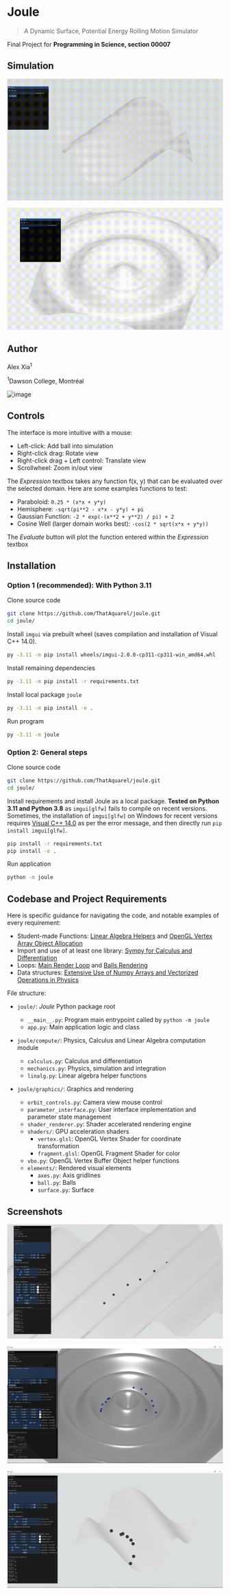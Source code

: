 # Joule

>A Dynamic Surface, Potential Energy Rolling Motion Simulator

Final Project for **Programming in Science, section 00007**

## Simulation


![Function 1](docs/ball_drop.gif)

![Function 2](docs/ball_drop_cos.gif)

## Author

Alex Xia<sup>1</sup>

<sup>1</sup>Dawson College, Montréal

![image](https://github.com/user-attachments/assets/3cb84f17-91aa-46a1-8e5e-d2c0823da192)


## Controls

The interface is more intuitive with a mouse:

- Left-click: Add ball into simulation
- Right-click drag: Rotate view
- Right-click drag + Left control: Translate view
- Scrollwheel: Zoom in/out view

The *Expression* textbox takes any function f(x, y) that can be evaluated over the selected domain.
Here are some examples functions to test:

- Paraboloid: `0.25 * (x*x + y*y)`
- Hemisphere: `-sqrt(pi**2 - x*x - y*y) + pi`
- Gaussian Function: `-2 * exp(-(x**2 + y**2) / pi) + 2`
- Cosine Well (larger domain works best): `-cos(2 * sqrt(x*x + y*y))`

The *Evaluate* button will plot the function entered within the *Expression* textbox


## Installation

### Option 1 (recommended): With Python 3.11

Clone source code
```bash
git clone https://github.com/ThatAquarel/joule.git
cd joule/
```

Install `imgui` via prebuilt wheel (saves compilation and installation of Visual C++ 14.0).
```bash
py -3.11 -m pip install wheels/imgui-2.0.0-cp311-cp311-win_amd64.whl
```

Install remaining dependencies
```bash
py -3.11 -m pip install -r requirements.txt
```

Install local package `joule`

```bash
py -3.11 -m pip install -e .
```

Run program

```bash
py -3.11 -m joule
```

### Option 2: General steps
Clone source code
```bash
git clone https://github.com/ThatAquarel/joule.git
cd joule/
```

Install requirements and install Joule as a local package. **Tested on Python 3.11 and Python 3.8** as `imgui[glfw]` fails to compile on recent versions. Sometimes, the installation of `imgui[glfw]` on Windows for recent versions requires [Visual C++ 14.0](https://visualstudio.microsoft.com/visual-cpp-build-tools/) as per the error message, and then directly run `pip install imgui[glfw]`.
```bash
pip install -r requirements.txt
pip install -e .
```

Run application
```bash
python -m joule
```

## Codebase and Project Requirements

Here is specific guidance for navigating the code, and notable examples of every requirement:

- Student-made Functions: [Linear Algebra Helpers](./joule/compute/linalg.py) and [OpenGL Vertex Array Object Allocation](./joule/graphics/vbo.py)
- Import and use of at least one library: [Sympy for Calculus and Differentiation](./joule/compute/calculus.py)
- Loops: [Main Render Loop](./joule/app.py) and [Balls Rendering](./joule/graphics/elements/ball.py)
- Data structures: [Extensive Use of Numpy Arrays and Vectorized Operations in Physics](./joule/compute/mechanics.py)

File structure:

- `joule/`: *Joule* Python package root
    - `__main__.py`: Program main entrypoint called by `python -m joule`
    - `app.py`: Main application logic and class

- `joule/compute/`: Physics, Calculus and Linear Algebra computation module
    - `calculus.py`: Calculus and differentiation
    - `mechanics.py`: Physics, simulation and integration
    - `linalg.py`: Linear algebra helper functions

- `joule/graphics/`: Graphics and rendering
    - `orbit_controls.py`: Camera view mouse control
    - `parameter_interface.py`: User interface implementation and parameter state management
    - `shader_renderer.py`: Shader accelerated rendering engine
    - `shaders/`: GPU acceleration shaders
        - `vertex.glsl`: OpenGL Vertex Shader for coordinate transformation
        - `fragment.glsl`: OpenGL Fragment Shader for color
    - `vbo.py`: OpenGL Vertex Buffer Object helper functions
    - `elements/`: Rendered visual elements
        - `axes.py`: Axis gridlines
        - `ball.py`: Balls
        - `surface.py`: Surface

## Screenshots

![demo](docs/demo.PNG)

![demo](docs/cos.PNG)

![demo](docs/sin_xy.PNG)